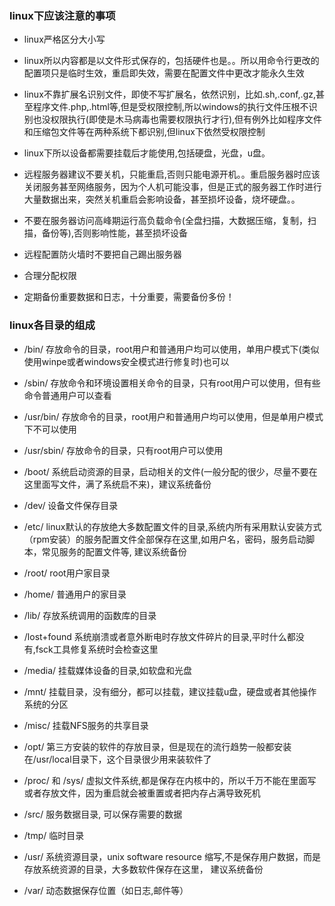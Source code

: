 ### linux下应该注意的事项

* linux严格区分大小写

* linux所以内容都是以文件形式保存的，包括硬件也是。。所以用命令行更改的配置项只是临时生效，重启即失效，需要在配置文件中更改才能永久生效

* linux不靠扩展名识别文件，即使不写扩展名，依然识别，比如.sh,.conf,.gz,甚至程序文件.php,.html等,但是受权限控制,所以windows的执行文件压根不识别也没权限执行(即使是木马病毒也需要权限执行才行),但有例外比如程序文件和压缩包文件等在两种系统下都识别,但linux下依然受权限控制

* linux下所以设备都需要挂载后才能使用,包括硬盘，光盘，u盘。

* 远程服务器建议不要关机，只能重启,否则只能电源开机。。重启服务器时应该关闭服务甚至网络服务，因为个人机可能没事，但是正式的服务器工作时进行大量数据出来，突然关机重启会影响设备，甚至损坏设备，烧坏硬盘。。

* 不要在服务器访问高峰期运行高负载命令(全盘扫描，大数据压缩，复制，扫描，备份等),否则影响性能，甚至损坏设备

* 远程配置防火墙时不要把自己踢出服务器

* 合理分配权限

* 定期备份重要数据和日志，十分重要，需要备份多份！

### linux各目录的组成

* /bin/  存放命令的目录，root用户和普通用户均可以使用，单用户模式下(类似使用winpe或者windows安全模式进行修复时)也可以

* /sbin/ 存放命令和环境设置相关命令的目录，只有root用户可以使用，但有些命令普通用户可以查看

* /usr/bin/ 存放命令的目录，root用户和普通用户均可以使用，但是单用户模式下不可以使用

* /usr/sbin/ 存放命令的目录，只有root用户可以使用

* /boot/   系统启动资源的目录，启动相关的文件(一般分配的很少，尽量不要在这里面写文件，满了系统启不来)，建议系统备份

* /dev/ 设备文件保存目录

* /etc/  linux默认的存放绝大多数配置文件的目录,系统内所有采用默认安装方式（rpm安装）的服务配置文件全部保存在这里,如用户名，密码，服务启动脚本，常见服务的配置文件等, 建议系统备份

* /root/ root用户家目录

* /home/ 普通用户的家目录

* /lib/  存放系统调用的函数库的目录

* /lost+found  系统崩溃或者意外断电时存放文件碎片的目录,平时什么都没有,fsck工具修复系统时会检查这里

* /media/ 挂载媒体设备的目录,如软盘和光盘

* /mnt/ 挂载目录，没有细分，都可以挂载，建议挂载u盘，硬盘或者其他操作系统的分区

* /misc/ 挂载NFS服务的共享目录

* /opt/ 第三方安装的软件的存放目录，但是现在的流行趋势一般都安装在/usr/local目录下，这个目录很少用来装软件了

* /proc/ 和 /sys/  虚拟文件系统,都是保存在内核中的，所以千万不能在里面写或者存放文件，因为重启就会被重置或者把内存占满导致死机

* /src/ 服务数据目录, 可以保存需要的数据

* /tmp/ 临时目录

* /usr/ 系统资源目录，unix software resource 缩写,不是保存用户数据，而是存放系统资源的目录，大多数软件保存在这里， 建议系统备份

* /var/ 动态数据保存位置（如日志,邮件等）
